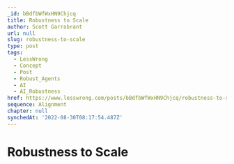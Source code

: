 ```yaml
---
_id: bBdfbWfWxHN9Chjcq
title: Robustness to Scale
author: Scott Garrabrant
url: null
slug: robustness-to-scale
type: post
tags:
  - LessWrong
  - Concept
  - Post
  - Robust_Agents
  - AI
  - AI_Robustness
href: https://www.lesswrong.com/posts/bBdfbWfWxHN9Chjcq/robustness-to-scale
sequence: Alignment
chapter: null
synchedAt: '2022-08-30T08:17:54.487Z'
---
```

# Robustness to Scale

